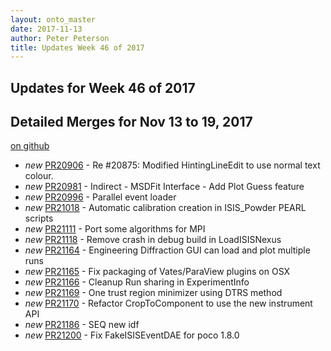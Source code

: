 ```yaml
---
layout: onto_master
date: 2017-11-13
author: Peter Peterson
title: Updates Week 46 of 2017
---
```

Updates for Week 46 of 2017
---------------------------

Detailed Merges for Nov 13 to 19, 2017
--------------------------------------
[on github](https://github.com/mantidproject/mantid/pulls?q=is%3Apr+merged%3A2017-11-14..2017-11-19)

* *new* [PR20906](https://github.com/mantidproject/mantid/pull/20906) - Re #20875: Modified HintingLineEdit to use normal text colour.
* *new* [PR20981](https://github.com/mantidproject/mantid/pull/20981) - Indirect - MSDFit Interface - Add Plot Guess feature
* *new* [PR20996](https://github.com/mantidproject/mantid/pull/20996) - Parallel event loader
* *new* [PR21018](https://github.com/mantidproject/mantid/pull/21018) - Automatic calibration creation in ISIS_Powder PEARL scripts
* *new* [PR21111](https://github.com/mantidproject/mantid/pull/21111) - Port some algorithms for MPI
* *new* [PR21118](https://github.com/mantidproject/mantid/pull/21118) - Remove crash in debug build in LoadISISNexus
* *new* [PR21164](https://github.com/mantidproject/mantid/pull/21164) - Engineering Diffraction GUI can load and plot multiple runs
* *new* [PR21165](https://github.com/mantidproject/mantid/pull/21165) - Fix packaging of Vates/ParaView plugins on OSX
* *new* [PR21166](https://github.com/mantidproject/mantid/pull/21166) - Cleanup Run sharing in ExperimentInfo
* *new* [PR21169](https://github.com/mantidproject/mantid/pull/21169) - One trust region minimizer using DTRS method
* *new* [PR21170](https://github.com/mantidproject/mantid/pull/21170) - Refactor CropToComponent to use the new instrument API
* *new* [PR21186](https://github.com/mantidproject/mantid/pull/21186) - SEQ new idf
* *new* [PR21200](https://github.com/mantidproject/mantid/pull/21200) - Fix FakeISISEventDAE for poco 1.8.0
